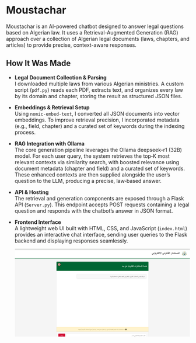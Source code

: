 **Moustachar**
================

Moustachar is an AI-powered chatbot designed to answer legal questions based on Algerian law. It uses a Retrieval-Augmented Generation (RAG) approach over a collection of Algerian legal documents (laws, chapters, and articles) to provide precise, context-aware responses.

How It Was Made
---------------

- **Legal Document Collection & Parsing**  
  I downloaded multiple laws from various Algerian ministries. A custom script (`pdf.py`) reads each PDF, extracts text, and organizes every law by its domain and chapter, storing the result as structured JSON files.

- **Embeddings & Retrieval Setup**  
  Using `nomic-embed-text`, I converted all JSON documents into vector embeddings. To improve retrieval precision, I incorporated metadata (e.g., field, chapter) and a curated set of keywords during the indexing process.

- **RAG Integration with Ollama**  
 The core generation pipeline leverages the Ollama deepseek-r1 (32B) model. For each user query, the system retrieves the top‑K most relevant contexts via similarity search, with boosted relevance using document metadata (chapter and field) and a curated set of keywords. These enhanced contexts are then supplied alongside the user’s question to the LLM, producing a precise, law‑based answer.

- **API & Hosting**  
  The retrieval and generation components are exposed through a Flask API (`Server.py`). This endpoint accepts POST requests containing a legal question and responds with the chatbot’s answer in JSON format.

- **Frontend Interface**  
  A lightweight web UI built with HTML, CSS, and JavaScript (`index.html`) provides an interactive chat interface, sending user queries to the Flask backend and displaying responses seamlessly.

  ![alt text](image.png)

